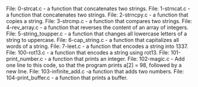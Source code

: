 File: 0-strcat.c -  a function that concatenates two strings.
File: 1-strncat.c - a function that concatenates two strings.
File: 2-strncpy.c -  a function that copies a string.
File: 3-strcmp.c - a function that compares two strings.
File: 4-rev_array.c - a function that reverses the content of an array of integers.
File: 5-string_toupper.c - a function that changes all lowercase letters of a string to uppercase.
File: 6-cap_string.c - a function that capitalizes all words of a string.
File: 7-leet.c - a function that encodes a string into 1337.
File: 100-rot13.c - a function that encodes a string using rot13.
File: 101-print_number.c -  a function that prints an integer.
File: 102-magic.c - Add one line to this code, so that the program prints a[2] = 98, followed by a new line.
File: 103-infinite_add.c -a function that adds two numbers.
File: 104-print_buffer.c -  a function that prints a buffer.
